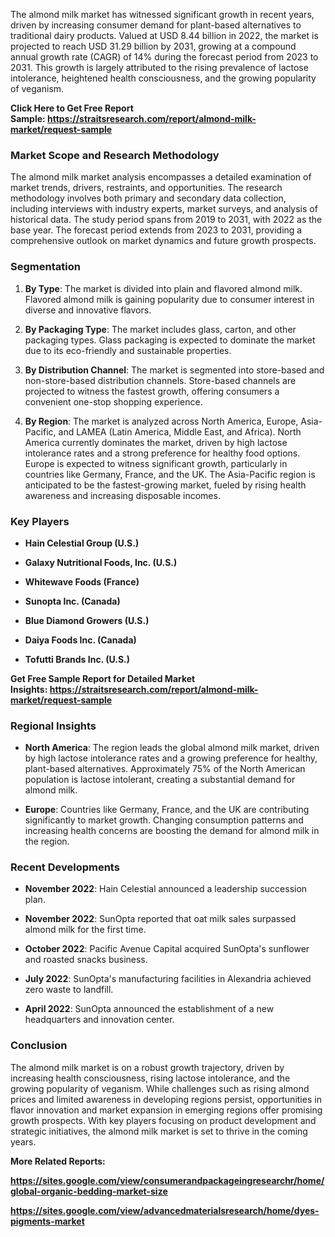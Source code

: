 <div>
<div>
<div>
<p>The almond milk market has witnessed significant growth in recent years, driven by increasing consumer demand for plant-based alternatives to traditional dairy products. Valued at USD 8.44 billion in 2022, the market is projected to reach USD 31.29 billion by 2031, growing at a compound annual growth rate (CAGR) of 14% during the forecast period from 2023 to 2031. This growth is largely attributed to the rising prevalence of lactose intolerance, heightened health consciousness, and the growing popularity of veganism.</p>
<p><strong>Click Here to Get Free Report Sample:&nbsp;<a href="https://straitsresearch.com/report/almond-milk-market/request-sample">https://straitsresearch.com/report/almond-milk-market/request-sample</a>&nbsp;</strong></p>
<h3>Market Scope and Research Methodology</h3>
<p>The almond milk market analysis encompasses a detailed examination of market trends, drivers, restraints, and opportunities. The research methodology involves both primary and secondary data collection, including interviews with industry experts, market surveys, and analysis of historical data. The study period spans from 2019 to 2031, with 2022 as the base year. The forecast period extends from 2023 to 2031, providing a comprehensive outlook on market dynamics and future growth prospects.</p>
<h3>Segmentation</h3>
<ol start="1">
<li>
<p><strong>By Type</strong>: The market is divided into plain and flavored almond milk. Flavored almond milk is gaining popularity due to consumer interest in diverse and innovative flavors.</p>
</li>
<li>
<p><strong>By Packaging Type</strong>: The market includes glass, carton, and other packaging types. Glass packaging is expected to dominate the market due to its eco-friendly and sustainable properties.</p>
</li>
<li>
<p><strong>By Distribution Channel</strong>: The market is segmented into store-based and non-store-based distribution channels. Store-based channels are projected to witness the fastest growth, offering consumers a convenient one-stop shopping experience.</p>
</li>
<li>
<p><strong>By Region</strong>: The market is analyzed across North America, Europe, Asia-Pacific, and LAMEA (Latin America, Middle East, and Africa). North America currently dominates the market, driven by high lactose intolerance rates and a strong preference for healthy food options. Europe is expected to witness significant growth, particularly in countries like Germany, France, and the UK. The Asia-Pacific region is anticipated to be the fastest-growing market, fueled by rising health awareness and increasing disposable incomes.</p>
</li>
</ol>
<h3>Key Players</h3>
<ul>
<li>
<p><strong>Hain Celestial Group (U.S.)</strong></p>
</li>
<li>
<p><strong>Galaxy Nutritional Foods, Inc. (U.S.)</strong></p>
</li>
<li>
<p><strong>Whitewave Foods (France)</strong></p>
</li>
<li>
<p><strong>Sunopta Inc. (Canada)</strong></p>
</li>
<li>
<p><strong>Blue Diamond Growers (U.S.)</strong></p>
</li>
<li>
<p><strong>Daiya Foods Inc. (Canada)</strong></p>
</li>
<li>
<p><strong>Tofutti Brands Inc. (U.S.)</strong></p>
</li>
</ul>
<p><strong>Get Free Sample Report for Detailed Market Insights:&nbsp;<a href="https://straitsresearch.com/report/almond-milk-market/request-sample">https://straitsresearch.com/report/almond-milk-market/request-sample</a>&nbsp;</strong></p>
<h3>Regional Insights</h3>
<ul>
<li>
<p><strong>North America</strong>: The region leads the global almond milk market, driven by high lactose intolerance rates and a growing preference for healthy, plant-based alternatives. Approximately 75% of the North American population is lactose intolerant, creating a substantial demand for almond milk.</p>
</li>
<li>
<p><strong>Europe</strong>: Countries like Germany, France, and the UK are contributing significantly to market growth. Changing consumption patterns and increasing health concerns are boosting the demand for almond milk in the region.</p>
</li>
</ul>
<h3>Recent Developments</h3>
<ul>
<li>
<p><strong>November 2022</strong>: Hain Celestial announced a leadership succession plan.</p>
</li>
<li>
<p><strong>November 2022</strong>: SunOpta reported that oat milk sales surpassed almond milk for the first time.</p>
</li>
<li>
<p><strong>October 2022</strong>: Pacific Avenue Capital acquired SunOpta's sunflower and roasted snacks business.</p>
</li>
<li>
<p><strong>July 2022</strong>: SunOpta's manufacturing facilities in Alexandria achieved zero waste to landfill.</p>
</li>
<li>
<p><strong>April 2022</strong>: SunOpta announced the establishment of a new headquarters and innovation center.</p>
</li>
</ul>
<h3>Conclusion</h3>
<p>The almond milk market is on a robust growth trajectory, driven by increasing health consciousness, rising lactose intolerance, and the growing popularity of veganism. While challenges such as rising almond prices and limited awareness in developing regions persist, opportunities in flavor innovation and market expansion in emerging regions offer promising growth prospects. With key players focusing on product development and strategic initiatives, the almond milk market is set to thrive in the coming years.</p>
<p><strong>More Related Reports:&nbsp;</strong></p>
<p><strong><a href="https://sites.google.com/view/consumerandpackageingresearchr/home/global-organic-bedding-market-size">https://sites.google.com/view/consumerandpackageingresearchr/home/global-organic-bedding-market-size</a></strong></p>
<p><strong><a href="https://sites.google.com/view/advancedmaterialsresearch/home/dyes-pigments-market">https://sites.google.com/view/advancedmaterialsresearch/home/dyes-pigments-market</a><br /></strong></p>
</div>
</div>
</div>
